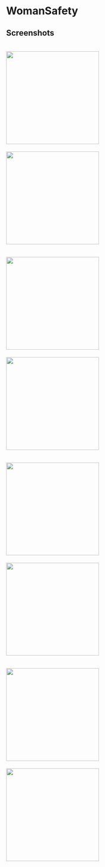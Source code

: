 # WomanSafety
## Screenshots

<img src="Image/1.jpg"  width="250" style="display: inline-block; width: 250px; margin-right: 20px; margin-top: 20px;">          <img src="Image/2.jpg"  width="250" style="display: inline-block; width: 250px; margin-right: 20px; margin-top: 20px;">

<img src="Image/3.jpg"  width="250" style="display: inline-block; width: 250px; margin-right: 20px; margin-top: 20px;">          <img src="Image/4.jpg"  width="250" style="display: inline-block; width: 250px; margin-right: 20px; margin-top: 20px;">

<img src="Image/5.jpg"  width="250" style="display: inline-block; width: 250px; margin-right: 20px; margin-top: 20px;">          <img src="Image/6.jpg"  width="250" style="display: inline-block; width: 250px; margin-right: 20px; margin-top: 20px;">

<img src="Image/7.jpg"  width="250" style="display: inline-block; width: 250px; margin-right: 20px; margin-top: 20px;">          <img src="Image/8.jpg"  width="250" style="display: inline-block; width: 250px; margin-right: 20px; margin-top: 20px;">
